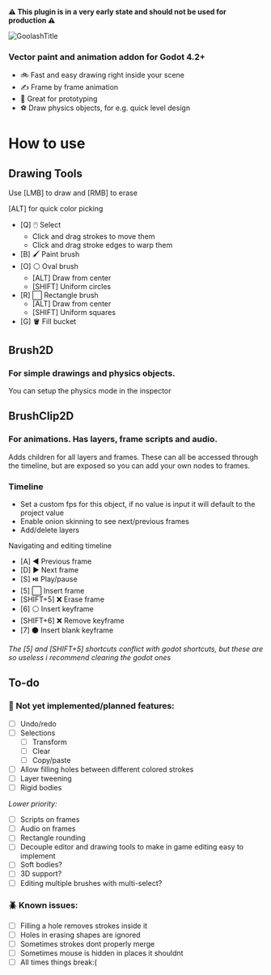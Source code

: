 **⚠️ This plugin is in a very early state and should not be used for production ⚠️**


![GoolashTitle](https://github.com/GuyUnger/Goolash/assets/7023847/0843ade0-ae36-4444-99a1-b96f3c4ae770)

### Vector paint and animation addon for Godot 4.2+

- 🚲 Fast and easy drawing right inside your scene
- ✍️ Frame by frame animation
- 🧪 Great for prototyping
- ⚽ Draw physics objects, for e.g. quick level design


# How to use

## Drawing Tools
Use [LMB] to draw and [RMB] to erase

[ALT] for quick color picking
- [Q] 🖱️ Select
  - Click and drag strokes to move them
  - Click and drag stroke edges to warp them
- [B] 🖌️ Paint brush
- [O] ⚪ Oval brush
   - [ALT] Draw from center
   - [SHIFT] Uniform circles
- [R] ⬜ Rectangle brush
   - [ALT] Draw from center
   - [SHIFT] Uniform squares
- [G] 🪣 Fill bucket

## Brush2D
### For simple drawings and physics objects.

You can setup the physics mode in the inspector

## BrushClip2D
### For animations. Has layers, frame scripts and audio.
Adds children for all layers and frames. These can all be accessed through the timeline, but are exposed so you can add your own nodes to frames.

### Timeline
- Set a custom fps for this object, if no value is input it will default to the project value
- Enable onion skinning to see next/previous frames
- Add/delete layers

Navigating and editing timeline
- [A] ◀️ Previous frame
- [D] ▶️ Next frame
- [S] ⏯️ Play/pause
- [5] ⬜ Insert frame
- [SHIFT+5] ❌ Erase frame
- [6] ⚪ Insert keyframe
- [SHIFT+6] ❌ Remove keyframe
- [7] ⚫ Insert blank keyframe

*The [5] and [SHIFT+5] shortcuts conflict with godot shortcuts, but these are so useless i recommend clearing the godot ones*

## To-do
### 📝 Not yet implemented/planned features:
- [ ] Undo/redo
- [ ] Selections
  - [ ] Transform
  - [ ] Clear
  - [ ] Copy/paste
- [ ] Allow filling holes between different colored strokes
- [ ] Layer tweening
- [ ] Rigid bodies

*Lower priority:*
- [ ] Scripts on frames
- [ ] Audio on frames
- [ ] Rectangle rounding
- [ ] Decouple editor and drawing tools to make in game editing easy to implement
- [ ] Soft bodies?
- [ ] 3D support?
- [ ] Editing multiple brushes with multi-select?

### 🪲 Known issues:
- [ ] Filling a hole removes strokes inside it
- [ ] Holes in erasing shapes are ignored
- [ ] Sometimes strokes dont properly merge
- [ ] Sometimes mouse is hidden in places it shouldnt
- [ ] All times things break:(
